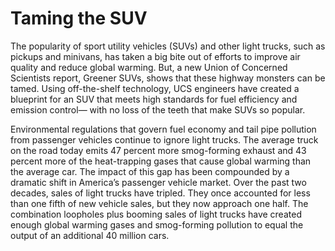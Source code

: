 # Taming the SUV
The popularity of sport utility vehicles (SUVs) and other light trucks, such as pickups and minivans, has
taken a big bite out of efforts to improve air quality and reduce global warming. But, a new Union of Concerned Scientists report, Greener SUVs, shows that these highway monsters can be tamed. Using off-the-shelf technology, UCS engineers have created a blueprint for an SUV that meets high standards for fuel efficiency and emission control— with no loss of the teeth that make SUVs so popular.

Environmental regulations that govern fuel economy and tail pipe pollution from passenger vehicles continue to ignore light trucks. The average truck on the road today emits 47 percent more smog-forming exhaust and 43 percent more of the heat-trapping gases that cause global warming than the average car. The impact of this gap
has been compounded by a dramatic shift in America’s passenger vehicle market. Over the past two decades, sales of light trucks have tripled. They once accounted for less than one fifth of new vehicle sales, but they now approach one half. The combination loopholes plus booming sales of light trucks have created enough global warming gases and smog-forming pollution to equal the output of an additional 40 million cars.
